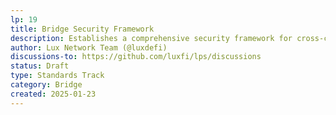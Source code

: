 ```yaml
---
lp: 19
title: Bridge Security Framework
description: Establishes a comprehensive security framework for cross-chain bridges in Lux.
author: Lux Network Team (@luxdefi)
discussions-to: https://github.com/luxfi/lps/discussions
status: Draft
type: Standards Track
category: Bridge
created: 2025-01-23
---
```

